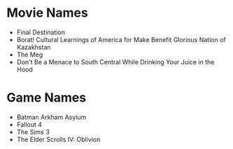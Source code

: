 # Movie Names
- Final Destination
- Borat! Cultural Learnings of America for Make Benefit Glorious Nation of Kazakhstan
- The Meg
- Don't Be a Menace to South Central While Drinking Your Juice in the Hood


# Game Names
- Batman Arkham Asylum
- Fallout 4
- The Sims 3
- The Elder Scrolls IV: Oblivion